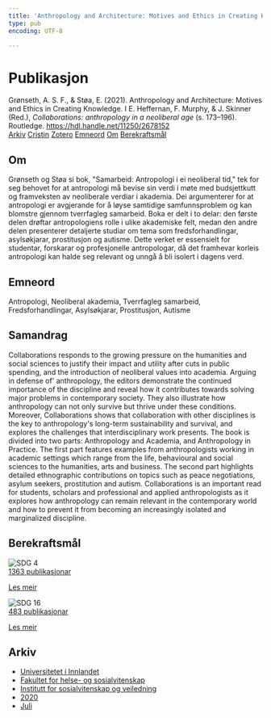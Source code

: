 ```yaml
---
title: 'Anthropology and Architecture: Motives and Ethics in Creating Knowledge'
type: pub
encoding: UTF-8

---
```

<h1>Publikasjon</h1>
<article id="csl-bib-container-LWU4KM6Z" class="csl-bib-container">
  <div class="csl-bib-body"> <div class="csl-entry">Grønseth, A. S. F., &#38; Støa, E. (2021). Anthropology and Architecture: Motives and Ethics in Creating Knowledge. I E. Heffernan, F. Murphy, &#38; J. Skinner (Red.), <i>Collaborations: anthropology in a neoliberal age</i> (s. 173–196). Routledge. <a href="https://hdl.handle.net/11250/2678152">https://hdl.handle.net/11250/2678152</a></div> </div>
  <div class="csl-bib-buttons">
    <a href="#taxonomy-article-LWU4KM6Z" alt="archive" class="csl-bib-button">Arkiv</a>
    <a href="https://app.cristin.no/results/show.jsf?id=1819517" alt="Cristin" class="csl-bib-button">Cristin</a>
    <a href="http://zotero.org/groups/5881554/items/LWU4KM6Z" alt="Zotero" class="csl-bib-button">Zotero</a>
    <a href="#keywords-article-LWU4KM6Z" alt="keywords" class="csl-bib-button">Emneord</a>
    <a href="#about-article-LWU4KM6Z" alt="about_pub" class="csl-bib-button">Om</a>
    <a href="#sdg-article-LWU4KM6Z" alt="sdg" class="csl-bib-button">Berekraftsmål</a>
  </div>
  <div id="csl-bib-meta-container-LWU4KM6Z"></div>
</article>
<div id="csl-bib-meta-LWU4KM6Z" class="csl-bib-meta">
  <article id="about-article-LWU4KM6Z" class="about_pub-article">
    <h1>Om</h1>
    Grønseth og Støa si bok, "Samarbeid: Antropologi i ei neoliberal tid," tek for seg behovet for at antropologi må bevise sin verdi i møte med budsjettkutt og framveksten av neoliberale verdiar i akademia. Dei argumenterer for at antropologi er avgjerande for å løyse samtidige samfunnsproblem og kan blomstre gjennom tverrfagleg samarbeid. Boka er delt i to delar: den første delen drøftar antropologiens rolle i ulike akademiske felt, medan den andre delen presenterer detaljerte studiar om tema som fredsforhandlingar, asylsøkjarar, prostitusjon og autisme. Dette verket er essensielt for studentar, forskarar og profesjonelle antropologar, då det framhevar korleis antropologi kan halde seg relevant og unngå å bli isolert i dagens verd.
  </article>
  <article id="keywords-article-LWU4KM6Z" class="keywords-article">
    <h1>Emneord</h1>
    Antropologi, Neoliberal akademia, Tverrfagleg samarbeid, Fredsforhandlingar, Asylsøkjarar, Prostitusjon, Autisme
  </article>
  <article id="abstract-article-LWU4KM6Z" class="abstract-article">
    <h1>Samandrag</h1>
    Collaborations responds to the growing pressure on the humanities and social sciences to justify their impact and utility after cuts in public spending, and the introduction of neoliberal values into academia. Arguing in defense of' anthropology, the editors demonstrate the continued importance of the discipline and reveal how it contributes towards solving major problems in contemporary society. They also illustrate how anthropology can not only survive but thrive under these conditions. Moreover, Collaborations shows that collaboration with other disciplines is the key to anthropology's long-term sustainability and survival, and explores the challenges that interdisciplinary work presents. The book is divided into two parts: Anthropology and Academia, and Anthropology in Practice. The first part features examples from anthropologists working in academic settings which range from the life, behavioural and social sciences to the humanities, arts and business. The second part highlights detailed ethnographic contributions on topics such as peace negotiations, asylum seekers, prostitution and autism. Collaborations is an important read for students, scholars and professional and applied anthropologists as it explores how anthropology can remain relevant in the contemporary world and how to prevent it from becoming an increasingly isolated and marginalized discipline.
  </article>
  <article id="sdg-article-LWU4KM6Z" class="sdg-article">
    <h1>Berekraftsmål</h1>
    <div class="sdg-container"><div id="sdg4" class="sdg">
        <img src="{{< params subfolder >}}images/sdg/sdg04_nn.png" class="image" alt="SDG 4">
        <div class="sdg-overlay">
          <a href="{{< params subfolder >}}nn/archive/?sdg=4#archive" class="sdg-publication-count"><span>1363</span> publikasjonar</a>
          <p><a href="https://fn.no/om-fn/fns-baerekraftsmaal/god-utdanning?lang=nno-NO" class="sdg-read-more">Les meir</a></p>
        </div>
      </div> <div id="sdg16" class="sdg">
        <img src="{{< params subfolder >}}images/sdg/sdg16_nn.png" class="image" alt="SDG 16">
        <div class="sdg-overlay">
          <a href="{{< params subfolder >}}nn/archive/?sdg=16#archive" class="sdg-publication-count"><span>483</span> publikasjonar</a>
          <p><a href="https://fn.no/om-fn/fns-baerekraftsmaal/fred-rettferdighet-og-velfungerende-institusjoner?lang=nno-NO" class="sdg-read-more">Les meir</a></p>
        </div>
      </div></div>
  </article>
  <article id="taxonomy-article-LWU4KM6Z" class="taxonomy-article">
    <h1>Arkiv</h1>
    <ul>
      <li><a href="{{< params subfolder >}}nn/archive/?key=3DCRN523">Universitetet i Innlandet</a></li>
      <li><a href="{{< params subfolder >}}nn/archive/?key=IDKFS3MX">Fakultet for helse- og sosialvitenskap</a></li>
      <li><a href="{{< params subfolder >}}nn/archive/?key=CU4VFGCV">Institutt for sosialvitenskap og veiledning</a></li>
      <li><a href="{{< params subfolder >}}nn/archive/?key=FLJPCLYW">2020</a></li>
      <li><a href="{{< params subfolder >}}nn/archive/?key=Y3ITZK56">Juli</a></li>
    </ul>
  </article>
</div>
